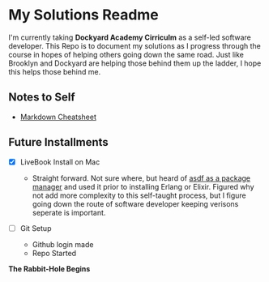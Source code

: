 # My Solutions Readme

I'm currently taking **Dockyard Academy Cirriculm** as a self-led software developer. This Repo is to document my solutions as I progress through the course in hopes of helping others going down the same road. Just like Brooklyn and Dockyard are helping those behind them up the ladder, I hope this helps those behind me.

## Notes to Self
- [Markdown Cheatsheet](https://github.com/adam-p/markdown-here/wiki/Markdown-Cheatsheet)

## Future Installments

- [x] LiveBook Install on Mac

  - Straight forward. Not sure where, but heard of [asdf as a package manager](https://asdf-vm.com/) and used it prior to installing Erlang or Elixir. Figured why not add more complexity to this self-taught process, but I figure going down the route of software developer keeping verisons seperate is important.

- [ ] Git Setup
  - Github login made
  - Repo Started
  
**The Rabbit-Hole Begins**  


   
